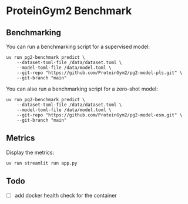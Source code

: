 # ProteinGym2 Benchmark

## Benchmarking

You can run a benchmarking script for a supervised model:
```
uv run pg2-benchmark predict \
    --dataset-toml-file /data/dataset.toml \
    --model-toml-file /data/model.toml \
    --git-repo "https://github.com/ProteinGym2/pg2-model-pls.git" \
    --git-branch "main"
```

You can also run a benchmarking script for a zero-shot model:
```
uv run pg2-benchmark predict \
    --dataset-toml-file /data/dataset.toml \
    --model-toml-file /data/model.toml \
    --git-repo "https://github.com/ProteinGym2/pg2-model-esm.git" \
    --git-branch "main"
```

## Metrics

Display the metrics:
```
uv run streamlit run app.py
```

## Todo

- [ ] add docker health check for the container

